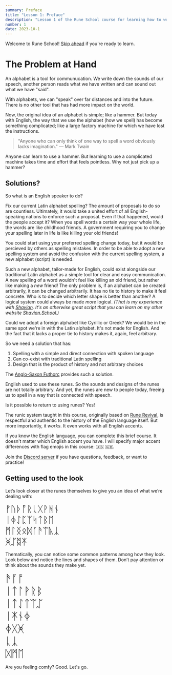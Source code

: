 ```yaml
---
summary: Preface
title: "Lesson 1: Preface"
description: "Lesson 1 of the Rune School course for learning how to write Modern English with the Anglo-Saxon futhorc"
number: 1
date: 2023-10-1
---
```


Welcome to Rune School! [Skip ahead](#getting-used-to-the-look) if you're ready to learn.

# The Problem at Hand

An alphabet is a tool for communucation. We write down the sounds of our speech, another person reads what we have written and can sound out what we have "said".

With alphabets, we can "speak" over far distances and into the future. There is no other tool that has had more impact on the world. 

Now, the original idea of an alphabet is simple; like a hammer. But today with English, the  way that we use the alphabet (how we spell) has become something complicated; like a large factory machine for which we have lost the instructions. 

> "Anyone who can only think of one way to spell a word obviously lacks imagination." ― Mark Twain

Anyone can learn to use a hammer. But learning to use a complicated machine takes time and effort that feels pointless. Why not just pick up a hammer?

## Solutions?

So what is an English speaker to do? 

Fix our current Latin alphabet spelling? The amount of proposals to do so are countless. Ultimately, it would take a united effort of all English-speaking nations to enforce such a proposal. Even if that happened, would the people accept it? When you spell words a certain way your whole life, the words are like childhood friends. A government requiring you to change your spelling later in life is like killing your old friends!

You could start using your preferred spelling change today, but it would be percieved by others as spelling mistakes. In order to be able to adopt a new spelling system and avoid the confusion with the current spelling system, a new alphabet (script) is needed.

Such a new alphabet, tailor-made for English, could exist alongside our traditional Latin alphabet as a simple tool for clear and easy communication. A new spelling of a word wouldn't feel like killing an old friend, but rather like making a *new* friend! The only problem is, if an alphabet can be created arbitrarily, it can be changed arbitrarily. It has no tie to history to make it feel concrete. Who is to decide which letter shape is better than another? A logical system could always be made *more* logical. *(That is my experience with [Shavian](https://shavian.info). It's an otherwise great script that you can learn on my other website [Shavian.School](https://shavian.school).)*

Could we adopt a foreign alphabet like Cyrillic or Greek? We would be in the same spot we're in with the Latin alphabet. It's not made for English. And the fact that it lacks a proper tie to history makes it, again, feel arbitrary.

So we need a solution that has:

1. Spelling with a simple and direct connection with spoken language
2. Can co-exist with traditional Latin spelling
3. Design that is the product of history and not arbitrary choices

The [Anglo-Saxon Futhorc](https://en.wikipedia.org/wiki/Anglo-Saxon_runes) provides such a solution.

English used to use these runes. So the sounds and designs of the runes are not totally arbitrary. And yet, the runes are new to people today, freeing us to spell in a way that is connected with speech.

Is it possible to return to using runes? Yes!

The runic system taught in this course, originally based on [Rune Revival](https://www.youtube.com/@LearnRunes), is respectful and authentic to the history of the English language itself. But more importantly, it *works*. It even works with all English accents.

If you know the English language, you can complete this brief course. It doesn't matter which English accent you have. I will specify major accent differences with flag emojis in this course: 🇺🇸 🇬🇧.

Join the [Discord server](https://discord.gg/BThW4fxAwN) if you have questions, feedback, or want to practice!

## Getting used to the look

Let’s look closer at the runes themselves to give you an idea of what we’re dealing with:

<div style="font-size:2em;">ᚠᚢᚦᚩᚱᚳᚷᚹᚻᚾ</div>
<div style="font-size:2em;">ᛁᛄᛇᛈᛉᛋᛏᛒᛖ</div>
<div style="font-size:2em;">ᛗᛚᛝᛟᛞᚪᚫᛠᚣᛣ</div>
<div style="font-size:2em;">ᚸᛢᛥᛡ</div>

Thematically, you can notice some common patterns among how they look. Look below and notice the lines and shapes of them. Don’t pay attention or think about the sounds they make yet.

<div style="font-size:2.3em;">ᚫᚪᚩ</div>
<div style="font-size:2.3em;">ᛁᛏᛚᚹᚱᛒ</div>
<div style="font-size:2.3em;">ᛁᛏᛇᛏᛠᛢ</div>
<div style="font-size:2.3em;">ᛁᛡᚾᛄ</div>
<div style="font-size:2.3em;">ᛄᚷᚸ</div>
<div style="font-size:2.3em;">ᚳᛣ</div>
<div style="font-size:2.3em;">ᛞᛗᛖ</div>

Are you feeling comfy? Good. Let's go.
